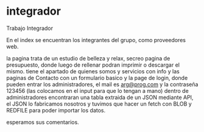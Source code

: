 # integrador
Trabajo Integrador

En el index se encuentran los integrantes del grupo, como proveedores web.

la pagina trata de un estudio de belleza y relax, secreo pagina de presupuesto, donde luego de rellenar podran imprimir o descargar el mismo.
tiene el apartado de quienes somos y servicios con info y las paginas de Contacto con un formulario basico y la page de login, donde pueden entrar los administradores, 
el mail es arg@prog.com y la contraseña 123456 (las colocamos en el input para que lo tengan a mano)
dentro de administradores encontraran una tabla extraida de un JSON mediante API, el JSON lo fabricamos nosotros y tuvimos que hacer un fetch con BLOB y REDFILE para poder importar los datos.

esperamos sus comentarios.
